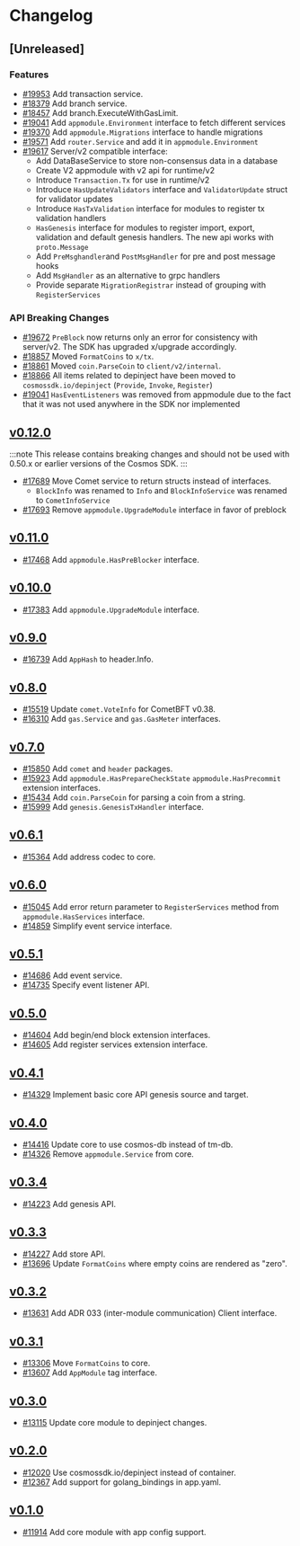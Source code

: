 <!--
Guiding Principles:

Changelogs are for humans, not machines.
There should be an entry for every single version.
The same types of changes should be grouped.
Versions and sections should be linkable.
The latest version comes first.
The release date of each version is displayed.
Mention whether you follow Semantic Versioning.

Usage:

Change log entries are to be added to the Unreleased section under the
appropriate stanza (see below). Each entry should ideally include a tag and
the Github issue reference in the following format:

* (<tag>) \#<issue-number> message

The issue numbers will later be link-ified during the release process so you do
not have to worry about including a link manually, but you can if you wish.

Types of changes (Stanzas):

"Features" for new features.
"Improvements" for changes in existing functionality.
"Deprecated" for soon-to-be removed features.
"Bug Fixes" for any bug fixes.
"Client Breaking" for breaking Protobuf, gRPC and REST routes used by end-users.
"CLI Breaking" for breaking CLI commands.
"API Breaking" for breaking exported APIs used by developers building on SDK.
Ref: https://keepachangelog.com/en/1.0.0/
-->

# Changelog

## [Unreleased]

### Features

* [#19953](https://github.com/T-ragon/cosmos-sdk/v3/pull/19953) Add transaction service.
* [#18379](https://github.com/T-ragon/cosmos-sdk/v3/pull/18379) Add branch service.
* [#18457](https://github.com/T-ragon/cosmos-sdk/v3/pull/18457) Add branch.ExecuteWithGasLimit.
* [#19041](https://github.com/T-ragon/cosmos-sdk/v3/pull/19041) Add `appmodule.Environment` interface to fetch different services
* [#19370](https://github.com/T-ragon/cosmos-sdk/v3/pull/19370) Add `appmodule.Migrations` interface to handle migrations
* [#19571](https://github.com/T-ragon/cosmos-sdk/v3/pull/19571) Add `router.Service` and add it in `appmodule.Environment`
* [#19617](https://github.com/T-ragon/cosmos-sdk/v3/pull/19617) Server/v2 compatible interface:
    * Add DataBaseService to store non-consensus data in a database
    * Create V2 appmodule with v2 api for runtime/v2
    * Introduce `Transaction.Tx` for use in runtime/v2
    * Introduce `HasUpdateValidators` interface and `ValidatorUpdate` struct for validator updates 
    * Introduce `HasTxValidation` interface for modules to register tx validation handlers
    * `HasGenesis` interface for modules to register import, export, validation and default genesis handlers. The new api works with `proto.Message`
    * Add `PreMsghandler`and `PostMsgHandler` for pre and post message hooks
    * Add `MsgHandler` as an alternative to grpc handlers
    * Provide separate `MigrationRegistrar` instead of grouping with `RegisterServices`

### API Breaking Changes

* [#19672](https://github.com/T-ragon/cosmos-sdk/v3/pull/19672) `PreBlock` now returns only an error for consistency with server/v2. The SDK has upgraded x/upgrade accordingly.
* [#18857](https://github.com/T-ragon/cosmos-sdk/v3/pull/18857) Moved `FormatCoins` to `x/tx`.
* [#18861](https://github.com/T-ragon/cosmos-sdk/v3/pull/18861) Moved `coin.ParseCoin` to `client/v2/internal`.
* [#18866](https://github.com/T-ragon/cosmos-sdk/v3/pull/18866) All items related to depinject have been moved to `cosmossdk.io/depinject` (`Provide`, `Invoke`, `Register`)
* [#19041](https://github.com/T-ragon/cosmos-sdk/v3/pull/19041) `HasEventListeners` was removed from appmodule due to the fact that it was not used anywhere in the SDK nor implemented

## [v0.12.0](https://github.com/T-ragon/cosmos-sdk/v3/releases/tag/core%2Fv0.12.0)

:::note
This release contains breaking changes and should not be used with 0.50.x or earlier versions of the Cosmos SDK.
:::

* [#17689](https://github.com/T-ragon/cosmos-sdk/v3/pull/17689) Move Comet service to return structs instead of interfaces. 
    * `BlockInfo` was renamed to `Info` and `BlockInfoService` was renamed to `CometInfoService`
* [#17693](https://github.com/T-ragon/cosmos-sdk/v3/pull/17693) Remove `appmodule.UpgradeModule` interface in favor of preblock

## [v0.11.0](https://github.com/T-ragon/cosmos-sdk/v3/releases/tag/core%2Fv0.11.0)


* [#17468](https://github.com/T-ragon/cosmos-sdk/v3/pull/17468) Add `appmodule.HasPreBlocker` interface.

## [v0.10.0](https://github.com/T-ragon/cosmos-sdk/v3/releases/tag/core%2Fv0.10.0)

* [#17383](https://github.com/T-ragon/cosmos-sdk/v3/pull/17383) Add `appmodule.UpgradeModule` interface.

## [v0.9.0](https://github.com/T-ragon/cosmos-sdk/v3/releases/tag/core%2Fv0.9.0)

* [#16739](https://github.com/T-ragon/cosmos-sdk/v3/pull/16739) Add `AppHash` to header.Info.

## [v0.8.0](https://github.com/T-ragon/cosmos-sdk/v3/releases/tag/core%2Fv0.8.0)

* [#15519](https://github.com/T-ragon/cosmos-sdk/v3/pull/15519) Update `comet.VoteInfo` for CometBFT v0.38.
* [#16310](https://github.com/T-ragon/cosmos-sdk/v3/pull/16310) Add `gas.Service` and `gas.GasMeter` interfaces.

## [v0.7.0](https://github.com/T-ragon/cosmos-sdk/v3/releases/tag/core%2Fv0.7.0)

* [#15850](https://github.com/T-ragon/cosmos-sdk/v3/pull/15850) Add `comet` and `header` packages.
* [#15923](https://github.com/T-ragon/cosmos-sdk/v3/pull/15923) Add `appmodule.HasPrepareCheckState` `appmodule.HasPrecommit` extension interfaces.
* [#15434](https://github.com/T-ragon/cosmos-sdk/v3/pull/15434) Add `coin.ParseCoin` for parsing a coin from a string.
* [#15999](https://github.com/T-ragon/cosmos-sdk/v3/pull/15999) Add `genesis.GenesisTxHandler` interface.

## [v0.6.1](https://github.com/T-ragon/cosmos-sdk/v3/releases/tag/core%2Fv0.6.1)

* [#15364](https://github.com/T-ragon/cosmos-sdk/v3/pull/15364) Add address codec to core.

## [v0.6.0](https://github.com/T-ragon/cosmos-sdk/v3/releases/tag/core%2Fv0.6.0)

* [#15045](https://github.com/T-ragon/cosmos-sdk/v3/pull/15045) Add error return parameter to `RegisterServices` method from `appmodule.HasServices` interface.
* [#14859](https://github.com/T-ragon/cosmos-sdk/v3/pull/14859) Simplify event service interface.

## [v0.5.1](https://github.com/T-ragon/cosmos-sdk/v3/releases/tag/core%2Fv0.5.1)

* [#14686](https://github.com/T-ragon/cosmos-sdk/v3/pull/14686) Add event service.
* [#14735](https://github.com/T-ragon/cosmos-sdk/v3/pull/14735) Specify event listener API.

## [v0.5.0](https://github.com/T-ragon/cosmos-sdk/v3/releases/tag/core%2Fv0.5.0)

* [#14604](https://github.com/T-ragon/cosmos-sdk/v3/pull/14604) Add begin/end block extension interfaces.
* [#14605](https://github.com/T-ragon/cosmos-sdk/v3/pull/14605) Add register services extension interface.

## [v0.4.1](https://github.com/T-ragon/cosmos-sdk/v3/releases/tag/core%2Fv0.4.1)

* [#14329](https://github.com/T-ragon/cosmos-sdk/v3/pull/14329) Implement basic core API genesis source and target.

## [v0.4.0](https://github.com/T-ragon/cosmos-sdk/v3/releases/tag/core%2Fv0.4.0)

* [#14416](https://github.com/T-ragon/cosmos-sdk/v3/pull/14416) Update core to use cosmos-db instead of tm-db.
* [#14326](https://github.com/T-ragon/cosmos-sdk/v3/pull/14326) Remove `appmodule.Service` from core.

## [v0.3.4](https://github.com/T-ragon/cosmos-sdk/v3/releases/tag/core%2Fv0.3.4)

* [#14223](https://github.com/T-ragon/cosmos-sdk/v3/pull/14223) Add genesis API.

## [v0.3.3](https://github.com/T-ragon/cosmos-sdk/v3/releases/tag/core%2Fv0.3.3)

* [#14227](https://github.com/T-ragon/cosmos-sdk/v3/pull/14227) Add store API.
* [#13696](https://github.com/T-ragon/cosmos-sdk/v3/pull/13696) Update `FormatCoins` where empty coins are rendered as "zero".

## [v0.3.2](https://github.com/T-ragon/cosmos-sdk/v3/releases/tag/core%2Fv0.3.2)

* [#13631](https://github.com/T-ragon/cosmos-sdk/v3/pull/13631) Add ADR 033 (inter-module communication) Client interface.

## [v0.3.1](https://github.com/T-ragon/cosmos-sdk/v3/releases/tag/core%2Fv0.3.1)

* [#13306](https://github.com/T-ragon/cosmos-sdk/v3/pull/13306) Move `FormatCoins` to core.
* [#13607](https://github.com/T-ragon/cosmos-sdk/v3/pull/13115) Add `AppModule` tag interface.

## [v0.3.0](https://github.com/T-ragon/cosmos-sdk/v3/releases/tag/core%2Fv0.3.0)

* [#13115](https://github.com/T-ragon/cosmos-sdk/v3/pull/13115) Update core module to depinject changes.

## [v0.2.0](https://github.com/T-ragon/cosmos-sdk/v3/releases/tag/core%2Fv0.2.0)

* [#12020](https://github.com/T-ragon/cosmos-sdk/v3/pull/12020) Use cosmossdk.io/depinject instead of container.
* [#12367](https://github.com/T-ragon/cosmos-sdk/v3/pull/12367) Add support for golang_bindings in app.yaml.

## [v0.1.0](https://github.com/T-ragon/cosmos-sdk/v3/releases/tag/core%2Fv0.1.0)

* [#11914](https://github.com/T-ragon/cosmos-sdk/v3/pull/11914) Add core module with app config support.
